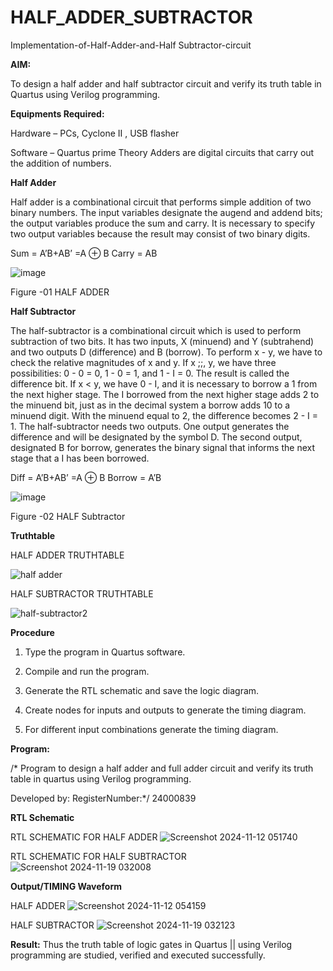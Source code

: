 # HALF_ADDER_SUBTRACTOR

Implementation-of-Half-Adder-and-Half Subtractor-circuit

**AIM:**

To design a half adder and half subtractor circuit and verify its truth table in Quartus using Verilog programming.

**Equipments Required:**

Hardware – PCs, Cyclone II , USB flasher 

Software – Quartus prime Theory Adders are digital circuits that carry out the addition of numbers.

**Half Adder**

Half adder is a combinational circuit that performs simple addition of two binary numbers. The input variables designate the augend and addend bits; the output variables produce the sum and carry. It is necessary to specify two output variables because the result may consist of two binary digits.

Sum = A’B+AB’ =A ⊕ B Carry = AB

![image](https://github.com/naavaneetha/HALF_ADDER_SUBTRACTOR/assets/154305477/bd4a0b2c-cdbc-4184-ab08-81578f121e1f)

Figure -01 HALF ADDER

**Half Subtractor**

The half-subtractor is a combinational circuit which is used to perform subtraction of two bits. It has two inputs, X (minuend) and Y (subtrahend) and two outputs D (difference) and B (borrow). To perform x - y, we have to check the relative magnitudes of x and y. If x ;;, y, we have three possibilities: 0 - 0 = 0, 1 - 0 = 1, and 1 - I = 0. The result is called the difference bit. If x < y, we have 0 - I, and it is necessary to borrow a 1 from the next higher stage. The I borrowed from the next higher stage adds 2 to the minuend bit, just as in the decimal system a borrow adds 10 to a minuend digit. With the minuend equal to 2, the difference becomes 2 - I = 1. The half-subtractor needs two outputs. One output generates the difference and will be designated by the symbol D. The second output, designated B for borrow, generates the binary signal that informs the next stage that a I has been borrowed. 

Diff = A’B+AB’ =A ⊕ B
Borrow = A’B

 ![image](https://github.com/naavaneetha/HALF_ADDER_SUBTRACTOR/assets/154305477/d76b099c-513f-4e7c-843a-e2fd028a531a)

Figure -02 HALF Subtractor

**Truthtable**

HALF ADDER TRUTHTABLE

![half adder](https://github.com/user-attachments/assets/642f59a1-ba66-4f4e-8677-fbf629e811aa)

HALF SUBTRACTOR TRUTHTABLE

![half-subtractor2](https://github.com/user-attachments/assets/210dbb9b-6e78-4f45-88a9-eab8a2906c8a)

**Procedure**

1.	Type the program in Quartus software.

2.	Compile and run the program.

3.	Generate the RTL schematic and save the logic diagram.

4.	Create nodes for inputs and outputs to generate the timing diagram.

5.	For different input combinations generate the timing diagram.


**Program:**

/* Program to design a half adder and full adder circuit and verify its truth table in quartus using Verilog programming.

Developed by: RegisterNumber:*/ 24000839

**RTL Schematic**

RTL SCHEMATIC FOR HALF ADDER
![Screenshot 2024-11-12 051740](https://github.com/user-attachments/assets/3ffefc96-da03-4e1f-8fca-834c4a88c775)

RTL SCHEMATIC FOR HALF SUBTRACTOR
![Screenshot 2024-11-19 032008](https://github.com/user-attachments/assets/6314fe1f-e757-477a-8f77-9f55bb71e266)

**Output/TIMING Waveform**

HALF ADDER
![Screenshot 2024-11-12 054159](https://github.com/user-attachments/assets/448eb441-5078-49b8-82d0-092439f1d4c2)

HALF SUBTRACTOR
![Screenshot 2024-11-19 032123](https://github.com/user-attachments/assets/60bb2228-f7c1-4ca6-a339-0b37fe06637a)

**Result:**
Thus the truth table of logic gates in Quartus || using Verilog programming are
studied, verified and executed successfully.
